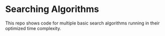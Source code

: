 # Searching Algorithms

This repo shows code for multiple basic search algorithms running in their optimized time complexity. 
